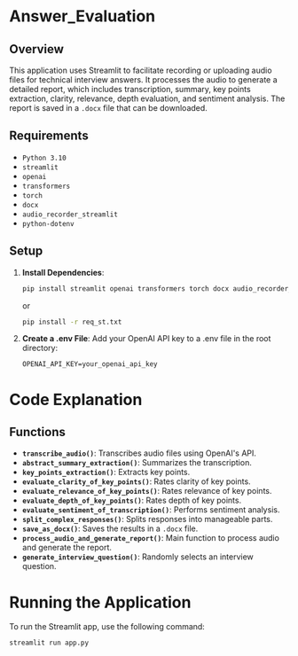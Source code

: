 # Answer_Evaluation

## Overview

This application uses Streamlit to facilitate recording or uploading audio files for technical interview answers. It processes the audio to generate a detailed report, which includes transcription, summary, key points extraction, clarity, relevance, depth evaluation, and sentiment analysis. The report is saved in a `.docx` file that can be downloaded.

## Requirements

- `Python 3.10`
- `streamlit`
- `openai`
- `transformers`
- `torch`
- `docx`
- `audio_recorder_streamlit`
- `python-dotenv`

## Setup

1. **Install Dependencies**:

   ```bash
   pip install streamlit openai transformers torch docx audio_recorder_streamlit python-dotenv
   ```
   or
   ```bash
   pip install -r req_st.txt
   ```

2. **Create a .env File**:  Add your OpenAI API key to a .env file in the root directory:
  
   ```env
   OPENAI_API_KEY=your_openai_api_key
   ```
# Code Explanation
## Functions

- **`transcribe_audio()`**: Transcribes audio files using OpenAI's API.
- **`abstract_summary_extraction()`**: Summarizes the transcription.
- **`key_points_extraction()`**: Extracts key points.
- **`evaluate_clarity_of_key_points()`**: Rates clarity of key points.
- **`evaluate_relevance_of_key_points()`**: Rates relevance of key points.
- **`evaluate_depth_of_key_points()`**: Rates depth of key points.
- **`evaluate_sentiment_of_transcription()`**: Performs sentiment analysis.
- **`split_complex_responses()`**: Splits responses into manageable parts.
- **`save_as_docx()`**: Saves the results in a `.docx` file.
- **`process_audio_and_generate_report()`**: Main function to process audio and generate the report.
- **`generate_interview_question()`**: Randomly selects an interview question.

# Running the Application

To run the Streamlit app, use the following command:

```bash
streamlit run app.py
```
